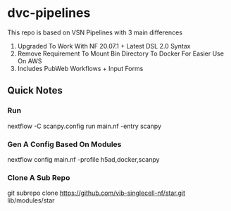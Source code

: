 # dvc-pipelines

This repo is based on VSN Pipelines with 3 main differences

1.  Upgraded To Work With NF 20.07.1 + Latest DSL 2.0 Syntax
2.  Remove Requirement To Mount Bin Directory To Docker For Easier Use On AWS
3.  Includes PubWeb Workflows + Input Forms

## Quick Notes

### Run
nextflow -C scanpy.config run main.nf -entry scanpy

### Gen A Config Based On Modules
nextflow config main.nf -profile h5ad,docker,scanpy

### Clone A Sub Repo
git subrepo clone https://github.com/vib-singlecell-nf/star.git lib/modules/star


